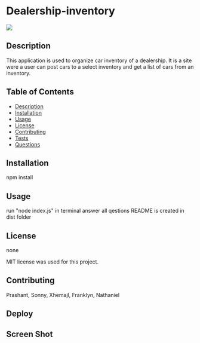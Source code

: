 # Dealership-inventory

<img src="https://img.shields.io/badge/license-MIT-blue"/>
    
  ## Description
  This application is used to organize car inventory of a dealership. It is a site were a user can post cars to a select inventory and get a list of cars from an inventory.
    
  ## Table of Contents
  - [Description](#description)
  - [Installation](#installation)
  - [Usage](#usage)
  - [License](#license)
  - [Contributing](#contributing)
  - [Tests](#tests)
  - [Questions](#questions)
    
  ## Installation
  npm install

  ## Usage
  run "node index.js" in terminal
  answer all qestions
  README is created in dist folder
    
  ## License
  none
    
  MIT license was used for this project.

  ## Contributing
  Prashant, Sonny, Xhemajl, Franklyn, Nathaniel

  ## Deploy


  ## Screen Shot

